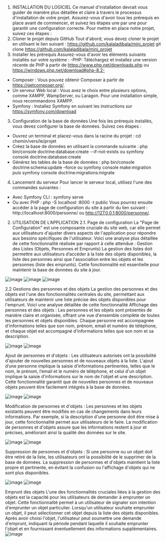 1. INSTALLATION DU LOGICIEL
Ce manuel d'installation devrait vous guider de manière plus détaillée et claire à travers le processus d'installation de votre projet. 
Assurez-vous d'avoir tous les prérequis en place avant de commencer, et suivez les étapes une par une pour garantir une configuration correcte.
Pour mettre en place notre projet, suivez ces étapes :
1. Cloner le projet depuis GitHub 
Tout d'abord, vous devez cloner le projet en utilisant le lien suivant : https://github.com/kalaladibala/mini_projet
git clone https://github.com/kalaladibala/mini_projet
2. Installer les prérequis 
Assurez-vous d'avoir les éléments suivants installés sur votre système :
-PHP: Téléchargez et installez une version récente de PHP à partir de https://www.php.net/downloads.php ou  https://windows.php.net/download#php-8.2- 
- Composer : Vous pouvez obtenir Composer à partir de https://getcomposer.org/.
- Un serveur Web local : Vous avez le choix entre plusieurs options, comme XAMPP, WampServer, ou Laragon. Pour une installation simple, nous recommandons XAMPP.
- Symfony : Installez Symfony en suivant les instructions sur https://symfony.com/download
3. Configuration de la base de données 
Une fois les prérequis installés, vous devez configurer la base de données. Suivez ces étapes :
- Ouvrez un terminal et placez-vous dans la racine du projet :
  cd chemin/vers/le/projet
- Créez la base de données en utilisant la commande suivante :
  php bin/console doctrine:database:create --if-not-exists ou symfony console doctrine:database:create
- Générez les tables de la base de données :
  php bin/console doctrine:schema:update –force ou symfony console make:migration puis symfony console doctrine:migrations:migrate
4. Lancement du serveur 
Pour lancer le serveur local, utilisez l'une des commandes suivantes :
- Avec Symfony CLI : symfony serve
- Ou avec PHP :  php -S localhost :8000 -t public
Vous pourrez ensuite accéder à la page de configuration du site à partir du lien suivant : http://localhost:8000/personne/ ou http://127.0.0.1:8000/personne/.

2. UTILISATION DE L’APPLICATION
	2.1. Page de configuration
La "Page de Configuration" est une composante cruciale du site web, car elle permet aux utilisateurs d'ajuster divers aspects de l'application pour répondre aux besoins spécifiques de l'utilisateur.
Voici une analyse plus détaillée de cette fonctionnalité réalisée par rapport à celle attendue :
 Gestion des Listes (Objets, Personnes et Emprunts)
La gestion des listes doit permettre aux utilisateurs d’accéder à  la liste des objets disponibles, la liste des personnes ainsi que l'association entre les objets et les personnes (liste des emprunts).
Cette fonctionnalité est essentielle pour maintenir la base de données du site à jour.

![image](https://github.com/kalaladibala/mini_projet/assets/97503506/7671313e-9d06-4d50-8b5e-4f0b4e2c1d75)
![image](https://github.com/kalaladibala/mini_projet/assets/97503506/5f5a4e68-d15c-4471-a400-e4c34a4ff47c)
![image](https://github.com/kalaladibala/mini_projet/assets/97503506/6f36c38e-30aa-4419-8106-1f2c23669634)

2.2 Gestions des personnes et des objets 
La gestion des personnes et des objets est l'une des fonctionnalités centrales du site, permettant aux utilisateurs de maintenir une liste précise des objets disponibles pour l'emprunt. 
Voici une analyse détaillée de cette fonctionnalité
Affichage des personnes et des objets :
Les personnes et les objets sont présentés de manière claire et organisée, offrant une vue d'ensemble complète de toutes les personnes et objets disponibles. 
Chaque personne est accompagnée d'informations telles que son nom, prénom, email et numéro de téléphone, et chaque objet est accompagné d'informations telles que son nom et sa description.

![image](https://github.com/kalaladibala/mini_projet/assets/97503506/7aa311c5-d1bc-4e65-b516-e36c34c4df21)
![image](https://github.com/kalaladibala/mini_projet/assets/97503506/1c2c6ddb-66a6-4a20-9756-d82a2820055b)


Ajout de personnes et d'objets :
Les utilisateurs autorisés ont la possibilité d'ajouter de nouvelles personnes et de nouveaux objets à la liste. L'ajout d’une personne implique la saisie d'informations pertinentes, 
telles que le nom, le prénom, l’email et le numéro de téléphone, et celui d'un objet implique la saisie d'informations sur le nom de l'objet et une description. 
Cette fonctionnalité garantit que de nouvelles personnes et de nouveaux objets peuvent être facilement intégrés à la base de données.

![image](https://github.com/kalaladibala/mini_projet/assets/97503506/ff6d9fd1-7b4e-4b1d-a855-d4ea3d8699d6)
![image](https://github.com/kalaladibala/mini_projet/assets/97503506/766b8d50-58c3-486f-b370-733184f3f207)
                  
Modification de personnes et d'objets :
Les personnes et les objets existants peuvent être modifiés en cas de changements dans leurs informations. Par exemple, si la description d'une personne doit être mise à jour,
cette fonctionnalité permet aux utilisateurs de le faire. La modification de personnes et d'objets assure que les informations restent à jour et précises, améliorant ainsi la qualité des données sur le site.

![image](https://github.com/kalaladibala/mini_projet/assets/97503506/a6c3a7fe-c011-4895-a2a1-534275ec8878)
![image](https://github.com/kalaladibala/mini_projet/assets/97503506/cb15106d-c293-4101-a961-08a19e3cf1b5)

Suppression de personnes et d'objets :
Si une personne ou un objet doit être retiré de la liste, les utilisateurs ont la possibilité de le supprimer de la base de données. 
La suppression de personnes et d'objets maintient la liste propre et pertinente, en évitant la confusion ou l'affichage d'objets qui ne sont plus disponibles.


![image](https://github.com/kalaladibala/mini_projet/assets/97503506/2e8ef08c-1b1f-47a2-bd58-09b917f2f8a6)
![image](https://github.com/kalaladibala/mini_projet/assets/97503506/9c540706-fe0d-436c-bfe6-ce0b0fa3da5c)

         
Emprunt des objets 
L'une des fonctionnalités cruciales liées à la gestion des objets est la capacité pour les utilisateurs de demander à emprunter un objet. 
Cette fonctionnalité permet à un utilisateur de signaler son intention d'emprunter un objet particulier. Lorsqu'un utilisateur souhaite emprunter un objet, 
il peut sélectionner cet objet depuis la liste des objets disponibles. Après avoir choisi l'objet, l'utilisateur peut soumettre une demande d'emprunt,
indiquant la période pendant laquelle il souhaite emprunter l'objet et en fournissant éventuellement des informations supplémentaires.
![image](https://github.com/kalaladibala/mini_projet/assets/97503506/77c43345-4035-44da-b38e-9c0d81700dbb)

 



